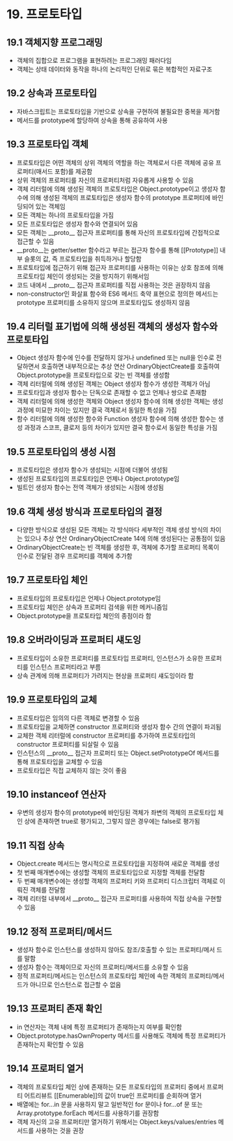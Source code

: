 # 19. 프로토타입

## 19.1 객체지향 프로그래밍

- 객체의 집합으로 프로그램을 표현하려는 프로그래밍 패러다임
- 객체는 상태 데이터와 동작을 하나의 논리적인 단위로 묶은 복합적인 자료구조

## 19.2 상속과 프로토타입

- 자바스크립트는 프로토타입을 기반으로 상속을 구현하여 불필요한 중복을 제거함
- 메서드를 prototype에 할당하여 상속을 통해 공유하여 사용

## 19.3 프로토타입 객체

- 프로토타입은 어떤 객체의 상위 객체의 역할을 하는 객체로서 다른 객체에 공유 프로퍼티(매서드 포함)를 제공함
- 상위 객체의 프로퍼티를 자신의 프로퍼티처럼 자유롭게 사용할 수 있음
- 객체 리터럴에 의해 생성된 객체의 프로토타입은 Object.prototype이고 생성자 함수에 의해 생성된 객체의 프로토타입은 생성자 함수의 prototype 프로퍼티에 바인딩되어 있는 객체임
- 모든 객체는 하나의 프로토타입을 가짐
- 모든 프로토타입은 생성자 함수와 연결되어 있음
- 모든 객체는 \_\_proto\_\_ 접근자 프로퍼티를 통해 자신의 프로토타입에 간접적으로 접근할 수 있음
- \_\_proto\_\_는 getter/setter 함수라고 부르는 접근자 함수를 통해 [[Prototype]] 내부 슬롯의 값, 즉 프로토타입을 취득하거나 할당함
- 프로토타입에 접근하기 위해 접근자 프로퍼티를 사용하는 이유는 상호 참조에 의해 프로토타입 체인이 생성되는 것을 방지하기 위해서임
- 코드 내에서 \_\_proto\_\_ 접근자 프로퍼티를 직접 사용하는 것은 권장하지 않음
- non-constructor인 화살표 함수와 ES6 메서드 축약 표현으로 정의한 메서드는 prototype 프로퍼티를 소유하지 않으며 프로토타입도 생성하지 않음

## 19.4 리터럴 표기법에 의해 생성된 객체의 생성자 함수와 프로토타입

- Object 생성자 함수에 인수를 전달하지 않거나 undefined 또는 null을 인수로 전달하면서 호출하면 내부적으로는 추상 연산 OrdinaryObjectCreate를 호출하여 Object.prototype을 프로토타입으로 갖는 빈 객체를 생성함
- 객체 리터럴에 의해 생성된 객체는 Object 생성자 함수가 생성한 객체가 아님
- 프로토타입과 생성자 함수는 단독으로 존재할 수 없고 언제나 쌍으로 존재함
- 객체 리터럴에 의해 생성한 객체와 Object 생성자 함수에 의해 생성한 객체는 생성 과정에 미묘한 차이는 있지만 결국 객체로서 동일한 특성을 가짐
- 함수 리터럴에 의해 생성한 함수와 Function 생성자 함수에 의해 생성한 함수는 생성 과정과 스코프, 클로저 등의 차이가 있지만 결국 함수로서 동일한 특성을 가짐

## 19.5 프로토타입의 생성 시점

- 프로토타입은 생성자 함수가 생성되는 시점에 더불어 생성됨
- 생성된 프로토타입의 프로토타입은 언제나 Object.prototype임
- 빌트인 생성자 함수는 전역 객체가 생성되는 시점에 생성됨

## 19.6 객체 생성 방식과 프로토타입의 결정

- 다양한 방식으로 생성된 모든 객체는 각 방식마다 세부적인 객체 생성 방식의 차이는 있으나 추상 연산 OrdinaryObjectCreate 14에 의해 생성된다는 공통점이 있음
- OrdinaryObjectCreate는 빈 객체를 생성한 후, 객체에 추가할 프로퍼티 목록이 인수로 전달된 경우 프로퍼티를 객체에 추가함

## 19.7 프로토타입 체인

- 프로토타입의 프로토타입은 언제나 Object.prototype임
- 프로토타입 체인은 상속과 프로퍼티 검색을 위한 메커니즘임
- Object.prototype을 프로토타입 체인의 종점이라 함

## 19.8 오버라이딩과 프로퍼티 섀도잉

- 프로토타입이 소유한 프로퍼티를 프로토타입 프로퍼티, 인스턴스가 소유한 프로퍼티를 인스턴스 프로퍼티라고 부름
- 상속 관계에 의해 프로퍼티가 가려지는 현상을 프로퍼티 섀도잉이라 함

## 19.9 프로토타입의 교체

- 프로토타입은 임의의 다른 객체로 변경할 수 있음
- 프로토타입을 교체하면 constructor 프로퍼티와 생성자 함수 간의 연결이 파괴됨
- 교체한 객체 리터럴에 constructor 프로퍼티를 추가하여 프로토타입의 constructor 프로퍼티를 되살릴 수 있음
- 인스턴스의 \_\_proto\_\_ 접근자 프로퍼티 또는 Object.setPrototypeOf 메서드를 통해 프로토타입을 교체할 수 있음
- 프로토타입은 직접 교체하지 않는 것이 좋음

## 19.10 instanceof 연산자

- 우변의 생성자 함수의 prototype에 바인딩된 객체가 좌변의 객체의 프로토타입 체인 상에 존재하면 true로 평가되고, 그렇지 않은 경우에는 false로 평가됨

## 19.11 직접 상속

- Object.create 메서드는 명시적으로 프로토타입을 지정하여 새로운 객체를 생성
- 첫 번째 매개변수에는 생성할 객체의 프로토타입으로 지정할 객체를 전달함
- 두 번째 매개변수에는 생성할 객체의 프로퍼티 키와 프로퍼티 디스크립터 객체로 이뤄진 객체를 전달함
- 객체 리터럴 내부에서 \_\_proto\_\_ 접근자 프로퍼티를 사용하여 직접 상속을 구현할 수 있음

## 19.12 정적 프로퍼티/메서드

- 생성자 함수로 인스턴스를 생성하지 않아도 참조/호출할 수 있는 프로퍼티/메서
  드를 말함
- 생성자 함수는 객체이므로 자신의 프로퍼티/메서드를 소유할 수 있음
- 정적 프로퍼티/메서드는 인스턴스의 프로토타입 체인에 속한 객체의 프로퍼티/메서드가 아니므로 인스턴스로 접근할 수 없음

## 19.13 프로퍼티 존재 확인

- in 연산자는 객체 내에 특정 프로퍼티가 존재하는지 여부를 확인함
- Object.prototype.hasOwnProperty 메서드를 사용해도 객체에 특정 프로퍼티가 존재하는지 확인할 수 있음

## 19.14 프로퍼티 열거

- 객체의 프로토타입 체인 상에 존재하는 모든 프로토타입의 프로퍼티 중에서 프로퍼티 어트리뷰트 [[Enumerable]]의 값이 true인 프로퍼티를 순회하며 열거
- 배열에는 for...in 문을 사용하지 말고 일반적인 for 문이나 for...of 문 또는 Array.prototype.forEach 메서드를 사용하기를 권장함
- 객체 자신의 고유 프로퍼티만 열거하기 위해서는 Object.keys/values/entries 메서드를 사용하는 것을 권장
